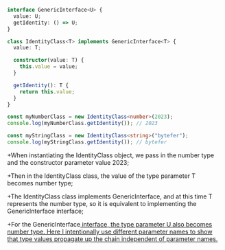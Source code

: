 ```ts
interface GenericInterface<U> {
  value: U;
  getIdentity: () => U;
}

class IdentityClass<T> implements GenericInterface<T> {
  value: T;

  constructor(value: T) {
    this.value = value;
  }

  getIdentity(): T {
    return this.value;
  }
}

const myNumberClass = new IdentityClass<number>(2023);
console.log(myNumberClass.getIdentity()); // 2023

const myStringClass = new IdentityClass<string>("bytefer");
console.log(myStringClass.getIdentity()); // bytefer
```

+When instantiating the IdentityClass object, we pass in the number type and the constructor parameter value 2023;

+Then in the IdentityClass class, the value of the type parameter T becomes number type;

+The IdentityClass class implements GenericInterface<T>, and at this time T represents the number type, so it is equivalent to implementing the GenericInterface<number> interface;

+For the GenericInterface<U> interface, the type parameter U also becomes number type. Here I intentionally use different parameter names to show that type values ​​propagate up the chain independent of parameter names.
